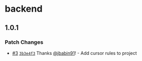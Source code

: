 # backend

## 1.0.1

### Patch Changes

- [#3](https://github.com/jbabin91/turbo-react-hono-starter/pull/3) [`3b3e4f3`](https://github.com/jbabin91/turbo-react-hono-starter/commit/3b3e4f371e433d8fbebbea8c7afee5a83ed2318a) Thanks [@jbabin91](https://github.com/jbabin91)! - Add cursor rules to project
